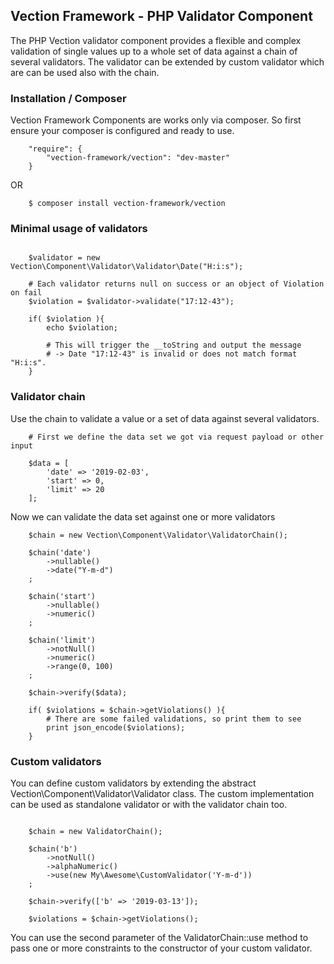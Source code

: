 ## Vection Framework - PHP Validator Component

The PHP Vection validator component provides a flexible and complex validation of single values up to a whole set of data against a chain of several validators. The validator can be extended by custom validator which are can be used also with the chain.

### Installation / Composer

Vection Framework Components are works only via composer. So first ensure your composer is configured and ready to use.
~~~
    "require": {
        "vection-framework/vection": "dev-master"
    }
~~~

OR

~~~
    $ composer install vection-framework/vection
~~~

### Minimal usage of validators
~~~

    $validator = new Vection\Component\Validator\Validator\Date("H:i:s");

    # Each validator returns null on success or an object of Violation on fail
    $violation = $validator->validate("17:12-43");

    if( $violation ){
        echo $violation;
  
        # This will trigger the __toString and output the message
        # -> Date "17:12-43" is invalid or does not match format "H:i:s".
    } 
~~~


### Validator chain
Use the chain to validate a value or a set of data against several validators.
~~~
    # First we define the data set we got via request payload or other input

    $data = [
        'date' => '2019-02-03',
        'start' => 0,
        'limit' => 20
    ];
~~~
Now we can validate the data set against one or more validators
~~~
    $chain = new Vection\Component\Validator\ValidatorChain();
    
    $chain('date')
        ->nullable()
        ->date("Y-m-d")
    ;

    $chain('start')
        ->nullable()
        ->numeric()
    ;

    $chain('limit')
        ->notNull()
        ->numeric()
        ->range(0, 100)
    ;

    $chain->verify($data);

    if( $violations = $chain->getViolations() ){
        # There are some failed validations, so print them to see
        print json_encode($violations);
    } 
~~~

### Custom validators 

You can define custom validators by extending the abstract Vection\Component\Validator\Validator class.
The custom implementation can be used as standalone validator or with the validator chain too.

~~~

    $chain = new ValidatorChain();

    $chain('b')
        ->notNull()
        ->alphaNumeric()
        ->use(new My\Awesome\CustomValidator('Y-m-d'))
    ;

    $chain->verify(['b' => '2019-03-13']);

    $violations = $chain->getViolations();

~~~

You can use the second parameter of the ValidatorChain::use method to pass one or more constraints to the constructor
of your custom validator.